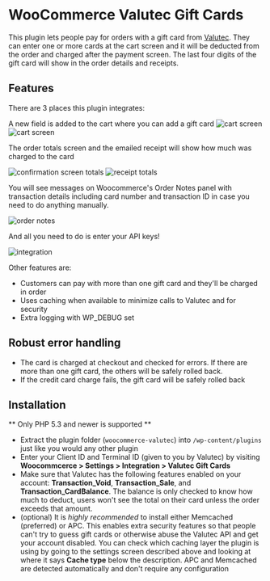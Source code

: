 # WooCommerce Valutec Gift Cards

This plugin lets people pay for orders with a gift card from [Valutec](https://www.valutec.net). They can enter one or more cards at the cart screen and it will be deducted from the order and charged after the payment screen. The last four digits of the gift card will show in the order details and receipts.

## Features

There are 3 places this plugin integrates:

A new field is added to the cart where you can add a gift card
![cart screen](screenshots/cart-1.png)
![cart screen](screenshots/cart-2.png)

The order totals screen and the emailed receipt will show how much was charged to the card

![confirmation screen totals](screenshots/totals-confirmation.png)
![receipt totals](screenshots/totals-receipt.png)

You will see messages on Woocommerce's Order Notes panel with transaction details including card number and transaction ID in case you need to do anything manually.

![order notes](screenshots/notes.png)

And all you need to do is enter your API keys!

![integration](screenshots/integration.png)

Other features are:

* Customers can pay with more than one gift card and they'll be charged in order
* Uses caching when available to minimize calls to Valutec and for security
* Extra logging with WP_DEBUG set

## Robust error handling

* The card is charged at checkout and checked for errors. If there are more than one gift card, the others will be safely rolled back.
* If the credit card charge fails, the gift card will be safely rolled back

## Installation

** Only PHP 5.3 and newer is supported **

* Extract the plugin folder (`woocommerce-valutec`) into `/wp-content/plugins` just like you would any other plugin
* Enter your Client ID and Terminal ID (given to you by Valutec) by visiting **Woocommcerce > Settings > Integration > Valutec Gift Cards**
* Make sure that Valutec has the following features enabled on your account: **Transaction_Void**, **Transaction_Sale**, and **Transaction_CardBalance**. The balance is only checked to know how much to deduct, users won't see the total on their card unless the order exceeds that amount.
* (optional) It is *highly recommended* to install either Memcached (preferred) or APC. This enables extra security features so that people can't try to guess gift cards or otherwise abuse the Valutec API and get your account disabled. You can check which caching layer the plugin is using by going to the settings screen described above and looking at where it says **Cache type** below the description. APC and Memcached are detected automatically and don't require any configuration

